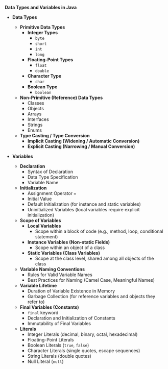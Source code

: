 **Data Types and Variables in Java**

*   **Data Types**
    *   **Primitive Data Types**
        *   **Integer Types**
            *   `byte`
            *   `short`
            *   `int`
            *   `long`
        *   **Floating-Point Types**
            *   `float`
            *   `double`
        *   **Character Type**
            *   `char`
        *   **Boolean Type**
            *   `boolean`
    *   **Non-Primitive (Reference) Data Types**
        *   Classes
        *   Objects
        *   Arrays
        *   Interfaces
        *   Strings
        *   Enums
    *   **Type Casting / Type Conversion**
        *   **Implicit Casting (Widening / Automatic Conversion)**
        *   **Explicit Casting (Narrowing / Manual Conversion)**

*   **Variables**
    *   **Declaration**
        *   Syntax of Declaration
        *   Data Type Specification
        *   Variable Name
    *   **Initialization**
        *   Assignment Operator `=`
        *   Initial Value
        *   Default Initialization (for instance and static variables)
        *   Uninitialized Variables (local variables require explicit initialization)
    *   **Scope of Variables**
        *   **Local Variables**
            *   Scope within a block of code (e.g., method, loop, conditional statement)
        *   **Instance Variables (Non-static Fields)**
            *   Scope within an object of a class
        *   **Static Variables (Class Variables)**
            *   Scope at the class level, shared among all objects of the class
    *   **Variable Naming Conventions**
        *   Rules for Valid Variable Names
        *   Best Practices for Naming (Camel Case, Meaningful Names)
    *   **Variable Lifetime**
        *   Duration of Variable Existence in Memory
        *   Garbage Collection (for reference variables and objects they refer to)
    *   **Final Variables (Constants)**
        *   `final` keyword
        *   Declaration and Initialization of Constants
        *   Immutability of Final Variables
    *   **Literals**
        *   Integer Literals (decimal, binary, octal, hexadecimal)
        *   Floating-Point Literals
        *   Boolean Literals (`true`, `false`)
        *   Character Literals (single quotes, escape sequences)
        *   String Literals (double quotes)
        *   Null Literal (`null`)
